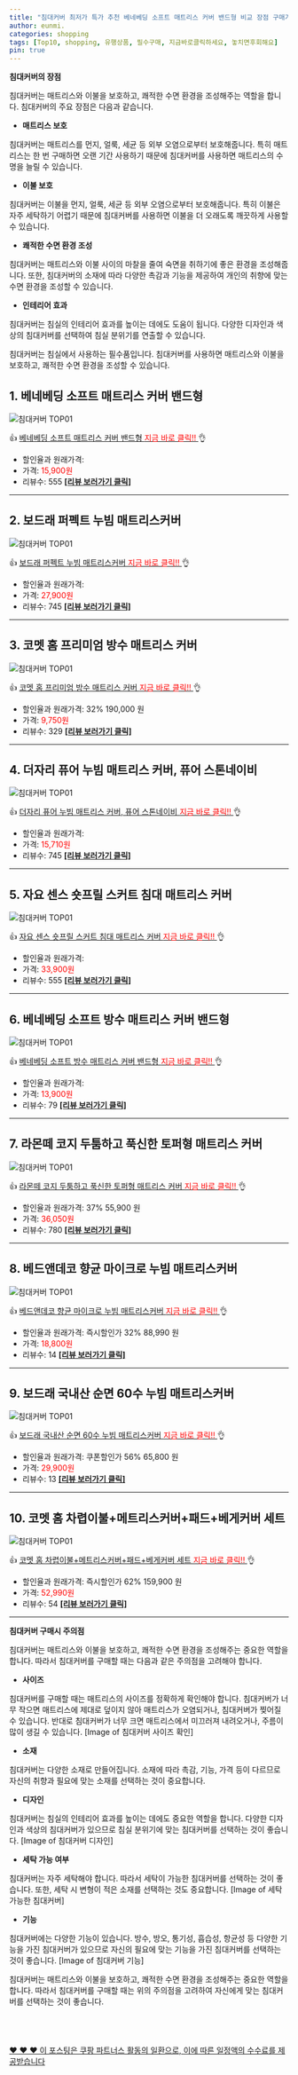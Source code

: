 ```yaml
---
title: "침대커버 최저가 특가 추천 베네베딩 소프트 매트리스 커버 밴드형 비교 장점 구매가이드"
author: eunmi.
categories: shopping
tags: [Top10, shopping, 유행상품, 필수구매, 지금바로클릭하세요, 놓치면후회해요]
pin: true
---
```

**침대커버의 장점**

침대커버는 매트리스와 이불을 보호하고, 쾌적한 수면 환경을 조성해주는 역할을 합니다. 침대커버의 주요 장점은 다음과 같습니다.

* **매트리스 보호**

침대커버는 매트리스를 먼지, 얼룩, 세균 등 외부 오염으로부터 보호해줍니다. 특히 매트리스는 한 번 구매하면 오랜 기간 사용하기 때문에 침대커버를 사용하면 매트리스의 수명을 늘릴 수 있습니다.

* **이불 보호**

침대커버는 이불을 먼지, 얼룩, 세균 등 외부 오염으로부터 보호해줍니다. 특히 이불은 자주 세탁하기 어렵기 때문에 침대커버를 사용하면 이불을 더 오래도록 깨끗하게 사용할 수 있습니다.

* **쾌적한 수면 환경 조성**

침대커버는 매트리스와 이불 사이의 마찰을 줄여 숙면을 취하기에 좋은 환경을 조성해줍니다. 또한, 침대커버의 소재에 따라 다양한 촉감과 기능을 제공하여 개인의 취향에 맞는 수면 환경을 조성할 수 있습니다.

* **인테리어 효과**

침대커버는 침실의 인테리어 효과를 높이는 데에도 도움이 됩니다. 다양한 디자인과 색상의 침대커버를 선택하여 침실 분위기를 연출할 수 있습니다.

침대커버는 침실에서 사용하는 필수품입니다. 침대커버를 사용하면 매트리스와 이불을 보호하고, 쾌적한 수면 환경을 조성할 수 있습니다.

   

## 1. 베네베딩 소프트 매트리스 커버 밴드형

![침대커버 TOP01](https://thumbnail7.coupangcdn.com/thumbnails/remote/230x230ex/image/retail/images/2352162481529855-b01e7940-2d01-421e-84e9-333163be690a.jpg)


👍 [베네베딩 소프트 매트리스 커버 밴드형 <font color=red> 지금 바로 클릭!! </font> ](https://link.coupang.com/re/AFFSDP?lptag=AF3617701&subid=GithubCoopas&pageKey=4605032130&traceid=V0-153&itemId=5684580621&vendorItemId=72983446295) 👌 


- 할인율과 원래가격: 
- 가격: <span style='color:red'>15,900원</span>
- 리뷰수: 555  [**[리뷰 보러가기 클릭]**](https://link.coupang.com/re/AFFSDP?lptag=AF3617701&subid=GithubCoopas&pageKey=4605032130&traceid=V0-153&itemId=5684580621&vendorItemId=72983446295)

---


   

## 2. 보드래 퍼펙트 누빔 매트리스커버

![침대커버 TOP01](https://thumbnail8.coupangcdn.com/thumbnails/remote/230x230ex/image/retail/images/376388842722582-31eafa85-aea8-4149-aa5b-3e4643ff1c66.jpg)


👍 [보드래 퍼펙트 누빔 매트리스커버 <font color=red> 지금 바로 클릭!! </font> ](https://link.coupang.com/re/AFFSDP?lptag=AF3617701&subid=GithubCoopas&pageKey=40721806&traceid=V0-153&itemId=148953983&vendorItemId=3337738934) 👌 


- 할인율과 원래가격: 
- 가격: <span style='color:red'>27,900원</span>
- 리뷰수: 745  [**[리뷰 보러가기 클릭]**](https://link.coupang.com/re/AFFSDP?lptag=AF3617701&subid=GithubCoopas&pageKey=40721806&traceid=V0-153&itemId=148953983&vendorItemId=3337738934)

---


   

## 3. 코멧 홈 프리미엄 방수 매트리스 커버

![침대커버 TOP01](https://thumbnail9.coupangcdn.com/thumbnails/remote/230x230ex/image/retail/images/681471480754163-47bfbfd0-2064-4dc8-b2a8-fe6052d891c8.jpg)


👍 [코멧 홈 프리미엄 방수 매트리스 커버 <font color=red> 지금 바로 클릭!! </font> ](https://link.coupang.com/re/AFFSDP?lptag=AF3617701&subid=GithubCoopas&pageKey=1074277210&traceid=V0-153&itemId=2023718449&vendorItemId=70023351795) 👌 


- 할인율과 원래가격: 32%  190,000   원
- 가격: <span style='color:red'>9,750원</span>
- 리뷰수: 329  [**[리뷰 보러가기 클릭]**](https://link.coupang.com/re/AFFSDP?lptag=AF3617701&subid=GithubCoopas&pageKey=1074277210&traceid=V0-153&itemId=2023718449&vendorItemId=70023351795)

---


   

## 4. 더자리 퓨어 누빔 매트리스 커버, 퓨어 스톤네이비

![침대커버 TOP01](https://thumbnail9.coupangcdn.com/thumbnails/remote/230x230ex/image/retail/images/2846302258764392-20301ccb-f31e-4543-8a3c-eda484fe5b82.jpg)


👍 [더자리 퓨어 누빔 매트리스 커버, 퓨어 스톤네이비 <font color=red> 지금 바로 클릭!! </font> ](https://link.coupang.com/re/AFFSDP?lptag=AF3617701&subid=GithubCoopas&pageKey=1486712017&traceid=V0-153&itemId=13296701020&vendorItemId=80554069578) 👌 


- 할인율과 원래가격: 
- 가격: <span style='color:red'>15,710원</span>
- 리뷰수: 745  [**[리뷰 보러가기 클릭]**](https://link.coupang.com/re/AFFSDP?lptag=AF3617701&subid=GithubCoopas&pageKey=1486712017&traceid=V0-153&itemId=13296701020&vendorItemId=80554069578)

---


   

## 5. 자요 센스 숏프릴 스커트 침대 매트리스 커버

![침대커버 TOP01](https://thumbnail8.coupangcdn.com/thumbnails/remote/230x230ex/image/vendor_inventory/5343/cee2f88d580aa2b5c78cbe70d91776f5080f95c36203bbba2e9012843bf8.jpg)


👍 [자요 센스 숏프릴 스커트 침대 매트리스 커버 <font color=red> 지금 바로 클릭!! </font> ](https://link.coupang.com/re/AFFSDP?lptag=AF3617701&subid=GithubCoopas&pageKey=7267729149&traceid=V0-153&itemId=18527833014&vendorItemId=75429456394) 👌 


- 할인율과 원래가격: 
- 가격: <span style='color:red'>33,900원</span>
- 리뷰수: 555  [**[리뷰 보러가기 클릭]**](https://link.coupang.com/re/AFFSDP?lptag=AF3617701&subid=GithubCoopas&pageKey=7267729149&traceid=V0-153&itemId=18527833014&vendorItemId=75429456394)

---


   

## 6. 베네베딩 소프트 방수 매트리스 커버 밴드형

![침대커버 TOP01](https://thumbnail9.coupangcdn.com/thumbnails/remote/230x230ex/image/retail/images/2352162240597379-958cb4dd-0456-403f-aa71-33d67ee99ad2.jpg)


👍 [베네베딩 소프트 방수 매트리스 커버 밴드형 <font color=red> 지금 바로 클릭!! </font> ](https://link.coupang.com/re/AFFSDP?lptag=AF3617701&subid=GithubCoopas&pageKey=4605032130&traceid=V0-153&itemId=19178421786&vendorItemId=86296357260) 👌 


- 할인율과 원래가격: 
- 가격: <span style='color:red'>13,900원</span>
- 리뷰수: 79  [**[리뷰 보러가기 클릭]**](https://link.coupang.com/re/AFFSDP?lptag=AF3617701&subid=GithubCoopas&pageKey=4605032130&traceid=V0-153&itemId=19178421786&vendorItemId=86296357260)

---


   

## 7. 라몬떼 코지 두툼하고 푹신한 토퍼형 매트리스 커버

![침대커버 TOP01](https://thumbnail6.coupangcdn.com/thumbnails/remote/230x230ex/image/retail/images/6857181760458111-4dcf2882-cc6c-4889-a52b-51d3f845f8cd.jpg)


👍 [라몬떼 코지 두툼하고 푹신한 토퍼형 매트리스 커버 <font color=red> 지금 바로 클릭!! </font> ](https://link.coupang.com/re/AFFSDP?lptag=AF3617701&subid=GithubCoopas&pageKey=6397767513&traceid=V0-153&itemId=13668057538&vendorItemId=80920151709) 👌 


- 할인율과 원래가격: 37%  55,900   원
- 가격: <span style='color:red'>36,050원</span>
- 리뷰수: 780  [**[리뷰 보러가기 클릭]**](https://link.coupang.com/re/AFFSDP?lptag=AF3617701&subid=GithubCoopas&pageKey=6397767513&traceid=V0-153&itemId=13668057538&vendorItemId=80920151709)

---


   

## 8. 베드앤데코 향균 마이크로 누빔 매트리스커버

![침대커버 TOP01](https://thumbnail9.coupangcdn.com/thumbnails/remote/230x230ex/image/retail/images/368870155702109-3aa49eb6-2737-48db-bb5e-f3c25ee4156e.jpg)


👍 [베드앤데코 향균 마이크로 누빔 매트리스커버 <font color=red> 지금 바로 클릭!! </font> ](https://link.coupang.com/re/AFFSDP?lptag=AF3617701&subid=GithubCoopas&pageKey=73118734&traceid=V0-153&itemId=243691957&vendorItemId=3599577480) 👌 


- 할인율과 원래가격: 즉시할인가 32%  88,990   원
- 가격: <span style='color:red'>18,800원</span>
- 리뷰수: 14  [**[리뷰 보러가기 클릭]**](https://link.coupang.com/re/AFFSDP?lptag=AF3617701&subid=GithubCoopas&pageKey=73118734&traceid=V0-153&itemId=243691957&vendorItemId=3599577480)

---


   

## 9. 보드래 국내산 순면 60수 누빔 매트리스커버

![침대커버 TOP01](https://thumbnail6.coupangcdn.com/thumbnails/remote/230x230ex/image/retail/images/9010816703961730-a157d5f5-24bd-4d97-b583-a006c3d4becd.jpg)


👍 [보드래 국내산 순면 60수 누빔 매트리스커버 <font color=red> 지금 바로 클릭!! </font> ](https://link.coupang.com/re/AFFSDP?lptag=AF3617701&subid=GithubCoopas&pageKey=24699059&traceid=V0-153&itemId=96057385&vendorItemId=3493233476) 👌 


- 할인율과 원래가격: 쿠폰할인가 56%  65,800   원
- 가격: <span style='color:red'>29,900원</span>
- 리뷰수: 13  [**[리뷰 보러가기 클릭]**](https://link.coupang.com/re/AFFSDP?lptag=AF3617701&subid=GithubCoopas&pageKey=24699059&traceid=V0-153&itemId=96057385&vendorItemId=3493233476)

---


   

## 10. 코멧 홈 차렵이불+메트리스커버+패드+베게커버 세트

![침대커버 TOP01](https://thumbnail9.coupangcdn.com/thumbnails/remote/230x230ex/image/retail/images/1227272554755834-18fe1757-1294-4769-99ae-5cd60996faa2.jpg)


👍 [코멧 홈 차렵이불+메트리스커버+패드+베게커버 세트 <font color=red> 지금 바로 클릭!! </font> ](https://link.coupang.com/re/AFFSDP?lptag=AF3617701&subid=GithubCoopas&pageKey=6614665202&traceid=V0-153&itemId=15014094531&vendorItemId=82236856553) 👌 


- 할인율과 원래가격: 즉시할인가 62%  159,900   원
- 가격: <span style='color:red'>52,990원</span>
- 리뷰수: 54  [**[리뷰 보러가기 클릭]**](https://link.coupang.com/re/AFFSDP?lptag=AF3617701&subid=GithubCoopas&pageKey=6614665202&traceid=V0-153&itemId=15014094531&vendorItemId=82236856553)

---
**침대커버 구매시 주의점**

침대커버는 매트리스와 이불을 보호하고, 쾌적한 수면 환경을 조성해주는 중요한 역할을 합니다. 따라서 침대커버를 구매할 때는 다음과 같은 주의점을 고려해야 합니다.

* **사이즈**

침대커버를 구매할 때는 매트리스의 사이즈를 정확하게 확인해야 합니다. 침대커버가 너무 작으면 매트리스에 제대로 덮이지 않아 매트리스가 오염되거나, 침대커버가 찢어질 수 있습니다. 반대로 침대커버가 너무 크면 매트리스에서 미끄러져 내려오거나, 주름이 많이 생길 수 있습니다.
[Image of 침대커버 사이즈 확인]
* **소재**

침대커버는 다양한 소재로 만들어집니다. 소재에 따라 촉감, 기능, 가격 등이 다르므로 자신의 취향과 필요에 맞는 소재를 선택하는 것이 중요합니다.

* **디자인**

침대커버는 침실의 인테리어 효과를 높이는 데에도 중요한 역할을 합니다. 다양한 디자인과 색상의 침대커버가 있으므로 침실 분위기에 맞는 침대커버를 선택하는 것이 좋습니다.
[Image of 침대커버 디자인]
* **세탁 가능 여부**

침대커버는 자주 세탁해야 합니다. 따라서 세탁이 가능한 침대커버를 선택하는 것이 좋습니다. 또한, 세탁 시 변형이 적은 소재를 선택하는 것도 중요합니다.
[Image of 세탁 가능한 침대커버]
* **기능**

침대커버에는 다양한 기능이 있습니다. 방수, 방오, 통기성, 흡습성, 항균성 등 다양한 기능을 가진 침대커버가 있으므로 자신의 필요에 맞는 기능을 가진 침대커버를 선택하는 것이 좋습니다.
[Image of 침대커버 기능]

침대커버는 매트리스와 이불을 보호하고, 쾌적한 수면 환경을 조성해주는 중요한 역할을 합니다. 따라서 침대커버를 구매할 때는 위의 주의점을 고려하여 자신에게 맞는 침대커버를 선택하는 것이 좋습니다.<br><br><br><br><br> [ ❤ ❤ ❤ 이 포스팅은 쿠팡 파트너스 활동의 일환으로, 이에 따른 일정액의 수수료를 제공받습니다](https://link.coupang.com/a/bcEFyh)